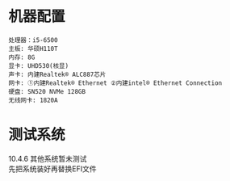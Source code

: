 机器配置  
=
    处理器：i5-6500  
    主板: 华硕H110T  
    内存: 8G  
    显卡: UHD530(核显)  
    声卡: 内建Realtek® ALC887芯片  
    网卡: ①内建Realtek® Ethernet ②内建intel® Ethernet Connection  
    硬盘: SN520 NVMe 128GB  
    无线网卡: 1820A  
   
测试系统
=
10.4.6
        其他系统暂未测试  
        先把系统装好再替换EFI文件  
   
